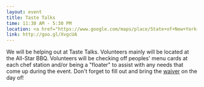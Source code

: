 ```yaml
---
layout: event
title: Taste Talks
time: 11:30 AM - 5:30 PM
location: <a href="https://www.google.com/maps/place/State+of+New+York-+East+River+State+Park/@40.7214081,-73.9620691,17z/data=!3m1!4b1!4m5!3m4!1s0x89c25967ceaeb3ff:0x8bf08dcca1ee2603!8m2!3d40.7214081!4d-73.9620691">East River State Park</a>, Brooklyn
link: http://goo.gl/XvgcUA
---
```

We will be helping out at Taste Talks. Volunteers mainly will be located at the All-Star BBQ. Volunteers will be checking off peoples' menu cards at each chef station and/or being a "floater" to assist with any needs that come up during the event. Don't forget to fill out and bring the <a href="https://drive.google.com/file/d/0B27xy3_LFsTlTkE5X3VJUFdaRXM/view?usp=sharing">waiver</a> on the day of!
